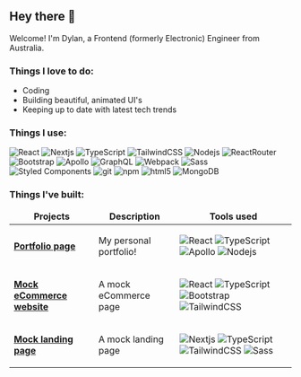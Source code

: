 ## Hey there 👋

<p>Welcome! I'm Dylan, a Frontend (formerly Electronic) Engineer from Australia.</p>

<h3>Things I love to do:</h3>
<ul>
  <li>Coding</li>
  <li>Building beautiful, animated UI's</li>
  <li>Keeping up to date with latest tech trends</li>
</ul>

<h3>Things I use:</h3>
<p> 
  <img alt="React" src="https://img.shields.io/badge/React-%2320232a.svg?logo=react&logoColor=%2361DAFB" />
  <img alt="Nextjs" src="https://img.shields.io/badge/Next.js-black?logo=next.js&logoColor=white"/>
  <img alt="TypeScript" src="https://img.shields.io/badge/-TypeScript-007ACC?style=flat-square&logo=typescript&logoColor=white" />
  <img alt="TailwindCSS" src="https://img.shields.io/badge/Tailwind%20CSS-%2338B2AC.svg?logo=tailwind-css&logoColor=white"/>
  <img alt="Nodejs" src="https://img.shields.io/badge/-Nodejs-43853d?style=flat-square&logo=Node.js&logoColor=white" />
  <img alt="ReactRouter" src="https://img.shields.io/badge/React_Router-CA4245?logo=react-router&logoColor=white"/>
  <img alt="Bootstrap" src="https://img.shields.io/badge/Bootstrap-7952B3?logo=bootstrap&logoColor=fff"/>
  <img alt="Apollo" src="https://img.shields.io/badge/-Apollo%20GraphQL-311C87?style=flat-square&logo=apollo-graphql&logoColor=white" />
  <img alt="GraphQL" src="https://img.shields.io/badge/-GraphQL-E10098?style=flat-square&logo=graphql&logoColor=white" />
  <img alt="Webpack" src="https://img.shields.io/badge/-Webpack-8DD6F9?style=flat-square&logo=webpack&logoColor=white" />
  <img alt="Sass" src="https://img.shields.io/badge/-Sass-CC6699?style=flat-square&logo=sass&logoColor=white" />
  <img alt="Styled Components" src="https://img.shields.io/badge/-Styled_Components-db7092?style=flat-square&logo=styled-components&logoColor=white" />
  <img alt="git" src="https://img.shields.io/badge/-Git-F05032?style=flat-square&logo=git&logoColor=white" />
  <img alt="npm" src="https://img.shields.io/badge/-NPM-CB3837?style=flat-square&logo=npm&logoColor=white" />
  <img alt="html5" src="https://img.shields.io/badge/-HTML5-E34F26?style=flat-square&logo=html5&logoColor=white" />
  <img alt="MongoDB" src="https://img.shields.io/badge/-MongoDB-13aa52?style=flat-square&logo=mongodb&logoColor=white" />
</p>

<h3>Things I've built: </h3>

<table>
  <thead align="center">
    <tr border="none">
      <td><b>Projects</b></td>
      <td><b>Description</b></td>
      <td><b>Tools used</b></td>
    </tr>
  </thead>
  <tbody>
    <tr>
      <td><a alt="Portfolio page" href="webdevdylan.netlify.app"><b>Portfolio page</b></a></td>
      <td>My personal portfolio!</td>
      <td>
        <p>
          <img alt="React" src="https://img.shields.io/badge/React-%2320232a.svg?logo=react&logoColor=%2361DAFB" />
          <img alt="TypeScript" src="https://img.shields.io/badge/-TypeScript-007ACC?style=flat-square&logo=typescript&logoColor=white" />
          <img alt="Apollo" src="https://img.shields.io/badge/-Apollo%20GraphQL-311C87?style=flat-square&logo=apollo-graphql&logoColor=white" />
          <img alt="Nodejs" src="https://img.shields.io/badge/-Nodejs-43853d?style=flat-square&logo=Node.js&logoColor=white" />
        </p>
      </td>
    </tr>
    <tr>
      <td><a alt="Mock eCommerce page" href="https://webdevdylan-shopping.netlify.app/"><b>Mock eCommerce website</b></a></td>
      <td>A mock eCommerce page</td>
      <td>        
        <p>
          <img alt="React" src="https://img.shields.io/badge/React-%2320232a.svg?logo=react&logoColor=%2361DAFB" />
          <img alt="TypeScript" src="https://img.shields.io/badge/-TypeScript-007ACC?style=flat-square&logo=typescript&logoColor=white" />
          <img alt="Bootstrap" src="https://img.shields.io/badge/Bootstrap-7952B3?logo=bootstrap&logoColor=fff"/>
          <img alt="TailwindCSS" src="https://img.shields.io/badge/Tailwind%20CSS-%2338B2AC.svg?logo=tailwind-css&logoColor=white"/>
        </p>
      </td>
    </tr>
    <tr>
      <td><a alt="Mock landing page" href="https://webdevdylan-landing-page.vercel.app/"><b>Mock landing page</b></a></td>
      <td>A mock landing page</td>
      <td>
        <p>
          <img alt="Nextjs" src="https://img.shields.io/badge/Next.js-black?logo=next.js&logoColor=white"/>
          <img alt="TypeScript" src="https://img.shields.io/badge/-TypeScript-007ACC?style=flat-square&logo=typescript&logoColor=white" />
          <img alt="TailwindCSS" src="https://img.shields.io/badge/Tailwind%20CSS-%2338B2AC.svg?logo=tailwind-css&logoColor=white"/>
          <img alt="Sass" src="https://img.shields.io/badge/-Sass-CC6699?style=flat-square&logo=sass&logoColor=white" />
        </p>
      </td>
    </tr>
  </tbody>
</table>
<!--
**DylW22/DylW22** is a ✨ _special_ ✨ repository because its `README.md` (this file) appears on your GitHub profile.

Here are some ideas to get you started:

- 🔭 I’m currently working on ...
- 🌱 I’m currently learning ...
- 👯 I’m looking to collaborate on ...
- 🤔 I’m looking for help with ...
- 💬 Ask me about ...
- 📫 How to reach me: ...
- 😄 Pronouns: ...
- ⚡ Fun fact: ...
-->
